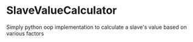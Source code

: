 # SlaveValueCalculator
Simply python oop implementation to calculate a slave's value based on various factors
